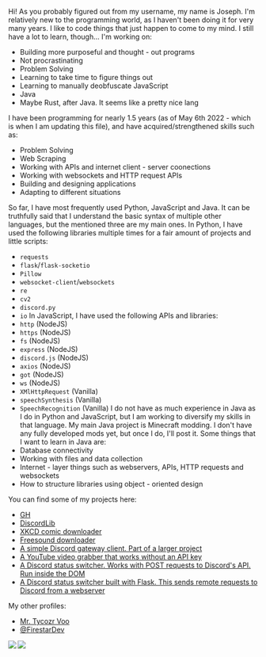 Hi!
As you probably figured out from my username, my name is Joseph. I'm relatively new to the programming world, as I haven't been doing it for very many years. I like to code things that just happen to come to my mind. I still have a lot to learn, though...
I'm working on:
- Building more purposeful and thought - out programs
- Not procrastinating
- Problem Solving
- Learning to take time to figure things out
- Learning to manually deobfuscate JavaScript
- Java
- Maybe Rust, after Java. It seems like a pretty nice lang

I have been programming for nearly 1.5 years (as of May 6th 2022 - which is when I am updating this file), and have acquired/strengthened skills such as:
- Problem Solving
- Web Scraping
- Working with APIs and internet client - server coonections
- Working with websockets and HTTP request APIs
- Building and designing applications
- Adapting to different situations

So far, I have most frequently used Python, JavaScript and Java. It can be truthfully said that I understand the basic syntax of multiple other languages, but the mentioned three are my main ones.
In Python, I have used the following libraries multiple times for a fair amount of projects and little scripts:
- `requests`
- `flask`/`flask-socketio`
- `Pillow`
- `websocket-client`/`websockets`
- `re`
- `cv2`
- `discord.py`
- `io`
In JavaScript, I have used the following APIs and libraries:
-  `http` (NodeJS)
-  `https` (NodeJS)
-  `fs` (NodeJS)
-  `express` (NodeJS)
-  `discord.js` (NodeJS)
-  `axios` (NodeJS)
-  `got` (NodeJS)
-  `ws` (NodeJS)
-  `XMlHttpRequest` (Vanilla)
-  `speechSynthesis` (Vanilla)
-  `SpeechRecognition` (Vanilla)
I do not have as much experience in Java as I do in Python and JavaScript, but I am working to diversify my skills in that language. My main Java project is Minecraft modding. I don't have any fully developed mods yet, but once I do, I'll post it.
Some things that I want to learn in Java are:
- Database connectivity
- Working with files and data collection
- Internet - layer things such as webservers, APIs, HTTP requests and websockets
- How to structure libraries using object - oriented design

You can find some of my projects here:<br>
- <a href="https://github.com/TycozrVoo/Projects/tree/main/gh">GH</a><br>
- <a href="https://github.com/jdl-joseph/DiscordLib">DiscordLib</a><br>
- <a href="https://github.com/jdl-joseph/Modules/blob/main/misc/xkcd_downloader.py">XKCD comic downloader</a><br>
- <a href="https://github.com/jdl-joseph/Modules/blob/main/misc/freesound_dl.py">Freesound downloader</a><br>
- <a href="https://github.com/TycozrVoo/Projects/blob/main/discord_gateway_client.py">A simple Discord gateway client. Part of a larger project</a><br>
- <a href="https://github.com/jdl-joseph/Modules/blob/main/Google/YouTubeWrapper.py">A YouTube video grabber that works without an API key</a><br>
- <a href="https://github.com/jdl-joseph/Modules/blob/main/Discord/status_switcher.js">A Discord status switcher. Works with POST requests to Discord's API. Run inside the DOM</a><br>
- <a href="https://github.com/jdl-joseph/Modules/blob/main/Discord/remote_requests_status_switcher.py">A Discord status switcher built with Flask. This sends remote requests to Discord from a webserver</a><br>

My other profiles:<br>
- <a href="https://github.com/TycozrVoo">Mr. Tycozr Voo</a><br>
- <a href="https://replit.com/@FirestarDev">@FirestarDev</a>

<img align="left" src="https://github-readme-stats.vercel.app/api?username=jdl-joseph&count_private=true&show_icons=true&theme=radical&hide_border=true"/>
<img align="left" src="https://github-readme-stats.vercel.app/api/top-langs/?username=jdl-joseph&layout=compact&theme=radical&hide_border=true&card_width=250"/>
